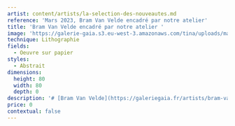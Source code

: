 ```yaml
---
artist: content/artists/la-selection-des-nouveautes.md
reference: 'Mars 2023, Bram Van Velde encadré par notre atelier'
title: 'Bram Van Velde encadré par notre atelier '
image: 'https://galerie-gaia.s3.eu-west-3.amazonaws.com/tina/uploads/mars-2023/galerie gaia -bram van velde 1 ES cadre2022.jpg'
technique: Lithographie
fields:
  - Oeuvre sur papier
styles:
  - Abstrait
dimensions:
  height: 80
  width: 80
  depth: 0
description: '# [Bram Van Velde](https://galeriegaia.fr/artists/bram-van-velde/ "van velde bram") '
price: 0
contextual: false
---
```



